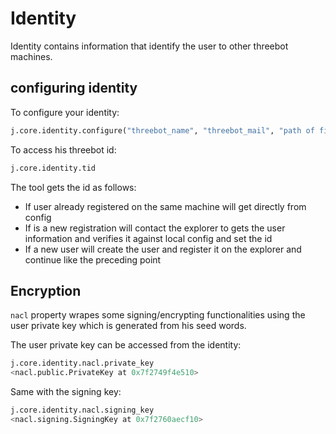 # Identity

Identity contains information that identify the user to other threebot machines.

## configuring identity

To configure your identity:

```python
j.core.identity.configure("threebot_name", "threebot_mail", "path of file containing your seed words")
```

To access his threebot id:

```python
j.core.identity.tid
```

The tool gets the id as follows:

- If user already registered on the same machine will get directly from config
- If is a new registration will contact the explorer to gets the user information and verifies it against local config and set the id
- If a new user will create the user and register it on the explorer and continue like the preceding point

## Encryption

`nacl` property wrapes some signing/encrypting functionalities using the user private key which is generated from his seed words.

The user private key can be accessed from the identity:

```python
j.core.identity.nacl.private_key
<nacl.public.PrivateKey at 0x7f2749f4e510>
```

Same with the signing key:

```python
j.core.identity.nacl.signing_key
<nacl.signing.SigningKey at 0x7f2760aecf10>
```
